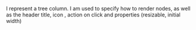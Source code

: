 I represent a tree column. I am used to specify how to render nodes, as well as the header title, icon , action on click and properties (resizable, initial width)